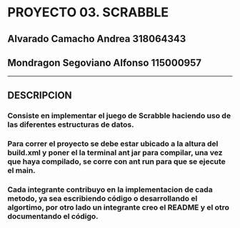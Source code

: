 # PROYECTO 03. SCRABBLE
## Alvarado Camacho Andrea			318064343
## Mondragon Segoviano Alfonso		115000957

- - - -

## DESCRIPCION
### Consiste en implementar el juego de Scrabble haciendo uso de las diferentes estructuras de datos.
### Para correr el proyecto se debe estar ubicado a la altura del build.xml y poner el la terminal ant jar para compilar, una vez que haya compilado, se corre con ant run para que se ejecute el main.
### Cada integrante contribuyo en la implementacion de cada metodo, ya sea escribiendo código o desarrollando el algortimo, por otro lado un integrante creo el README y el otro documentando el código.